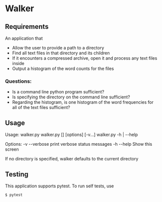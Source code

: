 # Walker

## Requirements

An application that 

+ Allow the user to provide a path to a directory
+ Find all text files in that directory and its children
+ If it encounters a compressed archive, open it and process any text files inside
+ Output a histogram of the word counts for the files

### Questions:

+ Is a command line python program sufficient?
+ Is specifying the directory on the command line sufficient?
+ Regarding the histogram, is one histogram of the word frequencies for all of the text files sufficient?

## Usage

Usage: walker.py
  walker.py [<directory>] [options] [-v...]
  walker.py -h | --help

Options:
-v --verbose                print verbose status messages
-h --help                   Show this screen

If no directory is specified, walker defaults to the current directory

## Testing

This application supports pytest. To run self tests, use

    $ pytest

